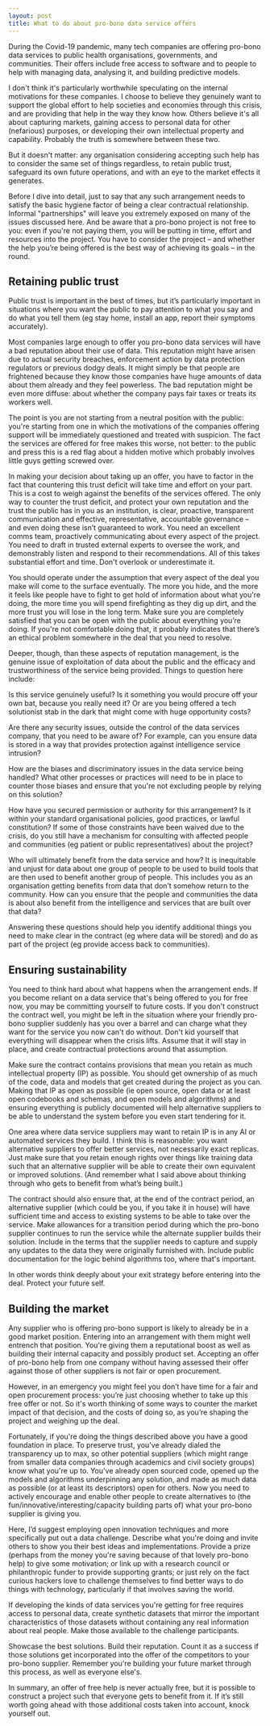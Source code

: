 ```yaml
---
layout: post
title: What to do about pro-bono data service offers
---
```


During the Covid-19 pandemic, many tech companies are offering pro-bono data services to public health organisations, governments, and communities. Their offers include free access to software and to people to help with managing data, analysing it, and building predictive models.

I don't think it's particularly worthwhile speculating on the internal motivations for these companies. I choose to believe they genuinely want to support the global effort to help societies and economies through this crisis, and are providing that help in the way they know how. Others believe it's all about capturing markets, gaining access to personal data for other (nefarious) purposes, or developing their own intellectual property and capability. Probably the truth is somewhere between these two. 

But it doesn't matter: any organisation considering accepting such help has to consider the same set of things regardless, to retain public trust, safeguard its own future operations, and with an eye to the market effects it generates.

Before I dive into detail, just to say that any such arrangement needs to satisfy the basic hygiene factor of being a clear contractual relationship. Informal "partnerships" will leave you extremely exposed on many of the issues discussed here. And be aware that a pro-bono project is not free to you: even if you're not paying them, you will be putting in time, effort and resources into the project. You have to consider the project – and whether the help you’re being offered is the best way of achieving its goals – in the round.

## Retaining public trust

Public trust is important in the best of times, but it’s particularly important in situations where you want the public to pay attention to what you say and do what you tell them (eg stay home, install an app, report their symptoms accurately).

Most companies large enough to offer you pro-bono data services will have a bad reputation about their use of data. This reputation might have arisen due to actual security breaches, enforcement action by data protection regulators or previous dodgy deals. It might simply be that people are frightened because they know those companies have huge amounts of data about them already and they feel powerless. The bad reputation might be even more diffuse: about whether the company pays fair taxes or treats its workers well.

The point is you are not starting from a neutral position with the public: you're starting from one in which the motivations of the companies offering support will be immediately questioned and treated with suspicion. The fact the services are offered for free makes this worse, not better: to the public and press this is a red flag about a hidden motive which probably involves little guys getting screwed over.

In making your decision about taking up an offer, you have to factor in the fact that countering this trust deficit will take time and effort on your part. This is a cost to weigh against the benefits of the services offered. The only way to counter the trust deficit, and protect your own reputation and the trust the public has in you as an institution, is clear, proactive, transparent communication and effective, representative, accountable governance – and even doing these isn’t guaranteed to work. You need an excellent comms team, proactively communicating about every aspect of the project. You need to draft in trusted external experts to oversee the work, and demonstrably listen and respond to their recommendations. All of this takes substantial effort and time. Don't overlook or underestimate it.

You should operate under the assumption that every aspect of the deal you make will come to the surface eventually. The more you hide, and the more it feels like people have to fight to get hold of information about what you're doing, the more time you will spend firefighting as they dig up dirt, and the more trust you will lose in the long term. Make sure you are completely satisfied that you can be open with the public about everything you’re doing. If you're not comfortable doing that, it probably indicates that there’s an ethical problem somewhere in the deal that you need to resolve.

Deeper, though, than these aspects of reputation management, is the genuine issue of exploitation of data about the public and the efficacy and trustworthiness of the service being provided. Things to question here include:

Is this service genuinely useful? Is it something you would procure off your own bat, because you really need it? Or are you being offered a tech solutionist stab in the dark that might come with huge opportunity costs?

Are there any security issues, outside the control of the data services company, that you need to be aware of? For example, can you ensure data is stored in a way that provides protection against intelligence service intrusion?

How are the biases and discriminatory issues in the data service being handled? What other processes or practices will need to be in place to counter those biases and ensure that you're not excluding people by relying on this solution?

How have you secured permission or authority for this arrangement? Is it within your standard organisational policies, good practices, or lawful constitution? If some of those constraints have been waived due to the crisis, do you still have a mechanism for consulting with affected people and communities (eg patient or public representatives) about the project?

Who will ultimately benefit from the data service and how? It is inequitable and unjust for data about one group of people to be used to build tools that are then used to benefit another group of people. This includes you as an organisation getting benefits from data that don’t somehow return to the community. How can you ensure that the people and communities the data is about also benefit from the intelligence and services that are built over that data?

Answering these questions should help you identify additional things you need to make clear in the contract (eg where data will be stored) and do as part of the project (eg provide access back to communities).

## Ensuring sustainability

You need to think hard about what happens when the arrangement ends. If you become reliant on a data service that's being offered to you for free now, you may be committing yourself to future costs. If you don't construct the contract well, you might be left in the situation where your friendly pro-bono supplier suddenly has you over a barrel and can charge what they want for the service you now can't do without. Don't kid yourself that everything will disappear when the crisis lifts. Assume that it will stay in place, and create contractual protections around that assumption.

Make sure the contract contains provisions that mean you retain as much intellectual property (IP) as possible. You should get ownership of as much of the code, data and models that get created during the project as you can. Making that IP as open as possible (ie open source, open data or at least open codebooks and schemas, and open models and algorithms) and ensuring everything is publicly documented will help alternative suppliers to be able to understand the system before you even start tendering for it.

One area where data service suppliers may want to retain IP is in any AI or automated services they build. I think this is reasonable: you want alternative suppliers to offer better services, not necessarily exact replicas. Just make sure that you retain enough rights over things like training data such that an alternative supplier will be able to create their own equivalent or improved solutions. (And remember what I said above about thinking through who gets to benefit from what’s being built.)

The contract should also ensure that, at the end of the contract period, an alternative supplier (which could be you, if you take it in house) will have sufficient time and access to existing systems to be able to take over the service. Make allowances for a transition period during which the pro-bono supplier continues to run the service while the alternate supplier builds their solution. Include in the terms that the supplier needs to capture and supply any updates to the data they were originally furnished with. Include public documentation for the logic behind algorithms too, where that's important.

In other words think deeply about your exit strategy before entering into the deal. Protect your future self.

## Building the market

Any supplier who is offering pro-bono support is likely to already be in a good market position. Entering into an arrangement with them might well entrench that position. You're giving them a reputational boost as well as building their internal capacity and possibly product set. Accepting an offer of pro-bono help from one company without having assessed their offer against those of other suppliers is not fair or open procurement.

However, in an emergency you might feel you don’t have time for a fair and open procurement process: you’re just choosing whether to take up this free offer or not. So it's worth thinking of some ways to counter the market impact of that decision, and the costs of doing so, as you’re shaping the project and weighing up the deal.

Fortunately, if you're doing the things described above you have a good foundation in place. To preserve trust, you've already dialed the transparency up to max, so other potential suppliers (which might range from smaller data companies through academics and civil society groups) know what you're up to. You've already open sourced code, opened up the models and algorithms underpinning any solution, and made as much data as possible (or at least its descriptors) open for others. Now you need to actively encourage and enable other people to create alternatives to (the fun/innovative/interesting/capacity building parts of) what your pro-bono supplier is giving you.

Here, I’d suggest employing open innovation techniques and more specifically put out a data challenge. Describe what you're doing and invite others to show you their best ideas and implementations. Provide a prize (perhaps from the money you're saving because of that lovely pro-bono help) to give some motivation; or link up with a research council or philanthropic funder to provide supporting grants; or just rely on the fact curious hackers love to challenge themselves to find better ways to do things with technology, particularly if that involves saving the world.

If developing the kinds of data services you're getting for free requires access to personal data, create synthetic datasets that mirror the important characteristics of those datasets without containing any real information about real people. Make those available to the challenge participants.

Showcase the best solutions. Build their reputation. Count it as a success if those solutions get incorporated into the offer of the competitors to your pro-bono supplier. Remember you're building your future market through this process, as well as everyone else's.

In summary, an offer of free help is never actually free, but it is possible to construct a project such that everyone gets to benefit from it. If it’s still worth going ahead with those additional costs taken into account, knock yourself out.
